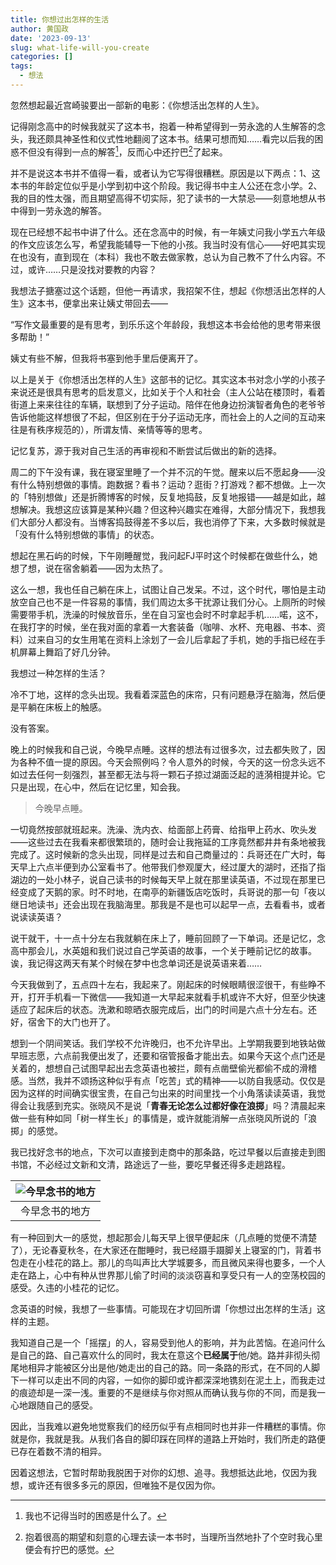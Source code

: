 ```yaml
---
title: 你想过出怎样的生活
author: 黄国政
date: '2023-09-13'
slug: what-life-will-you-create
categories: []
tags:
  - 想法
---
```


忽然想起最近宫崎骏要出一部新的电影：《你想活出怎样的人生》。

记得刚念高中的时候我就买了这本书，抱着一种希望得到一劳永逸的人生解答的念头，我还颇具神圣性和仪式性地翻阅了这本书。结果可想而知……<!--more-->看完以后我的困惑不但没有得到一点的解答[^answer]，反而心中还拧巴[^ningba]了起来。

[^answer]: 我也不记得当时的困惑是什么了。
[^ningba]: 抱着很高的期望和刻意的心理去读一本书时，当理所当然地扑了个空时我心里便会有拧巴的感觉。

并不是说这本书并不值得一看，或者认为它写得很糟糕。原因是以下两点：1、这本书的年龄定位似乎是小学到初中这个阶段。我记得书中主人公还在念小学。2、我的目的性太强，而且期望高得不切实际，犯了读书的一大禁忌——刻意地想从书中得到一劳永逸的解答。

现在已经想不起书中讲了什么。还在念高中的时候，有一年姨丈问我小学五六年级的作文应该怎么写，希望我能辅导一下他的小孩。我当时没有信心——好吧其实现在也没有，直到现在（本科）我也不敢去做家教，总认为自己教不了什么内容。不过，或许……只是没找对要教的内容？

我想法子搪塞过这个话题，但他一再请求，我招架不住，想起《你想活出怎样的人生》这本书，便拿出来让姨丈带回去——

“写作文最重要的是有思考，到乐乐这个年龄段，我想这本书会给他的思考带来很多帮助！”

姨丈有些不解，但我将书塞到他手里后便离开了。

以上是关于《你想活出怎样的人生》这部书的记忆。其实这本书对念小学的小孩子来说还是很具有思考的启发意义，比如关于个人和社会（主人公站在楼顶时，看着街道上来来往往的车辆，联想到了分子运动。陪伴在他身边扮演智者角色的老爷爷告诉他能这样想很了不起，但区别在于分子运动无序，而社会上的人之间的互动来往是有秩序规范的），所谓友情、亲情等等的思考。

记忆复苏，源于我对自己生活的再审视和不断尝试后做出的新的选择。

周二的下午没有课，我在寝室里睡了一个并不沉的午觉。醒来以后不愿起身——没有什么特别想做的事情。跑数据？看书？运动？逛街？打游戏？都不想做。上一次的「特别想做」还是折腾博客的时候，反复地捣鼓，反复地报错——越是如此，越想解决。我想这应该算是某种兴趣？但这种兴趣实在难得，大部分情况下，我想我们大部分人都没有。当博客捣鼓得差不多以后，我也消停了下来，大多数时候就是「没有什么特别想做的事情」的状态。

想起在黑石屿的时候，下午刚睡醒觉，我问起FJ平时这个时候都在做些什么，她想了想，说在宿舍躺着——因为太热了。

这么一想，我也任自己躺在床上，试图让自己发呆。不过，这个时代，哪怕是主动放空自己也不是一件容易的事情，我们周边太多干扰源让我们分心。上厕所的时候需要带手机，洗澡的时候放音乐，坐在自习室也会时不时拿起手机……喏，这不，在我打字的时候，坐在我对面的拿着一大套装备（咖啡、水杯、充电器、书本、资料）过来自习的女生用笔在资料上涂划了一会儿后拿起了手机，她的手指已经在手机屏幕上舞蹈了好几分钟。

我想过一种怎样的生活？

冷不丁地，这样的念头出现。我看着深蓝色的床帘，只有问题悬浮在脑海，然后便是平躺在床板上的触感。

没有答案。

晚上的时候我和自己说，今晚早点睡。这样的想法有过很多次，过去都失败了，因为各种不值一提的原因。今天会照例吗？令人意外的时候，今天的这一份念头远不如过去任何一刻强烈，甚至都无法与将一颗石子掠过湖面泛起的涟漪相提并论。它只是出现，在心中，然后在记忆里，知会我。

> 今晚早点睡。

一切竟然按部就班起来。洗澡、洗内衣、给面部上药膏、给指甲上药水、吹头发——这些过去在我看来都很繁琐的，随时会让我拖延的工序竟然都井井有条地被我完成了。这时候新的念头出现，同样是过去和自己商量过的：兵哥还在广大时，每天早上六点半便到办公室看书了。他带我们参观厦大，经过厦大的湖时，还指了指湖边的一处小林子，说自己读书的时候每天早上就在那里读英语，不过现在那里已经变成了天鹅的家。时不时地，在南亭的新疆饭店吃饭时，兵哥说的那一句「夜以继日地读书」还会出现在我脑海里。那我是不是也可以起早一点，去看看书，或者说读读英语？

说干就干，十一点十分左右我就躺在床上了，睡前回顾了一下单词。还是记忆，念高中那会儿，水英姐和我们说过自己学英语的故事，一个关于睡前记忆的故事。诶，我记得这两天有某个时候在梦中也念单词还是说英语来着……

今天我做到了，五点四十左右，我起来了。刚起床的时候眼睛很涩很干，有些睁不开，打开手机看一下微信——我知道一大早起来就看手机或许不大好，但至少快速适应了起床后的状态。洗漱和晾晒衣服完成后，出门的时间是六点十分左右。还好，宿舍下的大门也开了。

想到一个阴间笑话。我们学校不允许晚归，也不允许早出。上学期我要到地铁站做早班志愿，六点前我便出发了，还要和宿管报备才能出去。如果今天这个点门还是关着的，想想自己试图早起出去念英语也被拦，颇有点凿壁偷光都偷不成的滑稽感。当然，我并不颂扬这种似乎有点「吃苦」式的精神——以防自我感动。仅仅是因为这样的时间确实很宝贵，在自己匀出来的时间里找一个小角落读读英语，我觉得会让我感到充实。张晓风不是说「**青春无论怎么过都好像在浪掷**」吗？清晨起来做一些有种如同「树一样生长」的事情是，或许就能消解一点张晓风所说的「浪掷」的感觉。

我已找好念书的地点，下次可以直接到走商中的那条路，吃过早餐以后直接走到图书馆，不必经过文新和文清，路途远了一些，要吃早餐还得多走趟路程。

|![今早念书的地方](/images/posts/2023/09/09-13-recite-words.jpg)|
|:-:|
|今早念书的地方|

有一种回到大一的感觉，想起那会儿每天早上很早便起床（几点睡的觉便不清楚了），无论春夏秋冬，在大家还在酣睡时，我已经蹑手蹑脚关上寝室的门，背着书包走在小桂花的路上。那儿的鸟叫声比大学城要多，而且微风来得也要多，一个人走在路上，心中有种从世界那儿偷了时间的淡淡窃喜和享受只有一人的空荡校园的感受。久违的小桂花的记忆。

念英语的时候，我想了一些事情。可能现在才切回所谓「你想过出怎样的生活」这样的主题。

我知道自己是一个「摇摆」的人，容易受到他人的影响，并为此苦恼。在追问什么是自己的路、自己喜欢什么的同时，我太在意这个**已经属于**他/她。路并非彻头彻尾地相异才能被区分出是他/她走出的自己的路。同一条路的形式，在不同的人脚下一样可以走出不同的内容，一如你的脚印或许都深深地镌刻在泥土上，而我走过的痕迹却是一深一浅。重要的不是继续与你对照从而确认我与你的不同，而是我一心地跟随自己的感受。

因此，当我难以避免地觉察我们的经历似乎有点相同时也并非一件糟糕的事情。你就是你，我就是我。从我们各自的脚印踩在同样的道路上开始时，我们所走的路便已存在着数不清的相异。

因着这想法，它暂时帮助我脱困于对你的幻想、追寻。我想抵达此地，仅因为我想，或许还有很多多元的原因，但唯独不是仅因为你。